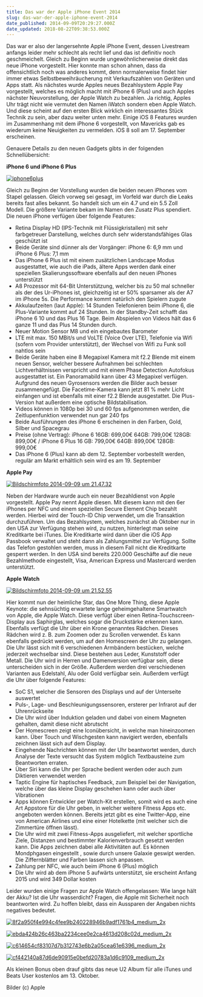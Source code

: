 ```yaml
---
title: Das war der Apple iPhone Event 2014
slug: das-war-der-apple-iphone-event-2014
date_published: 2014-09-09T20:29:27.000Z
date_updated: 2018-08-22T09:38:53.000Z
---
```


Das war er also der langersehnte Apple iPhone Event, dessen Livestream anfangs leider mehr schlecht als recht lief und das ist definitiv noch geschmeichelt. Gleich zu Beginn wurde ungewöhnlicherweise direkt das neue iPhone vorgestellt. Hier konnte man schon ahnen, dass da offensichtlich noch was anderes kommt, denn normalerweise findet hier immer etwas Selbstbeweihräucherung mit Verkaufszahlen von Geräten und Apps statt. Als nächstes wurde Apples neues Bezahlsystem Apple Pay vorgestellt, welches es möglich macht mit iPhone 6 (Plus) und auch Apples nächster Neuvorstellung, der Apple Watch zu bezahlen. Ja richtig, Apples Uhr trägt nicht wie vermutet den Namen iWatch sondern eben Apple Watch. Und diese scheint auf den ersten Blick wirklich ein interessantes Stück Technik zu sein, aber dazu weiter unten mehr. Einige iOS 8 Features wurden im Zusammenhang mit dem iPhone 6 vorgestellt, von Mavericks gab es wiederum keine Neuigkeiten zu vermelden. iOS 8 soll am 17. September erscheinen.

Genauere Details zu den neuen Gadgets gibts in der folgenden Schnellübersicht:

**iPhone 6 und iPhone 6 Plus**

[![iphone6plus](//picdump.thafaker.de/2014/09/iphone6plus.jpg)](__GHOST_URL__/das-war-der-apple-iphone-event-2014/iphone6plus/)

Gleich zu Beginn der Vorstellung wurden die beiden neuen iPhones vom Stapel gelassen. Gleich vorweg sei gesagt, im Vorfeld war durch die Leaks bereits fast alles bekannt. So handelt sich um ein 4.7 und ein 5.5 Zoll Modell. Die größere Variante bekam im Namen den Zusatz Plus spendiert. Die neuen iPhone verfügen über folgende Features:

- Retina Display HD (IPS-Technik mit Flüssigkristallen) mit sehr farbgetreuer Darstellung, welches durch sehr widerstandsfähiges Glas geschützt ist
- Beide Geräte sind dünner als der Vorgänger: iPhone 6: 6,9 mm und iPhone 6 Plus: 7,1 mm
- Das iPhone 6 Plus ist mit einem zusätzlichen Landscape Modus ausgestattet, wie auch die iPads, ältere Apps werden dank einer speziellen Skalierungssoftware ebenfalls auf den neuen iPhones unterstützt
- A8 Prozessor mit 64-Bit Unterstützung, welcher bis zu 50 mal schneller als der des Ur-iPhones ist, gleichzeitig ist er 50% sparsamer als der A7 im iPhone 5s. Die Performance kommt natürlich den Spielern zugute
- Akkulaufzeiten (laut Apple): 14 Stunden Telefonieren beim iPhone 6, die Plus-Variante kommt auf 24 Stunden. In der Standby-Zeit schafft das iPhone 6 10 und das Plus 16 Tage. Beim Abspielen von Videos hält das 6 ganze 11 und das Plus 14 Stunden durch.
- Neuer Motion Sensor M8 und ein eingebautes Barometer
- LTE mit max. 150 MBit/s und VoLTE (Voice Over LTE), Telefonie via Wifi (sofern vom Provider unterstützt), der Wechsel von Wifi zu Funk soll nahtlos sein
- Beide Geräte haben eine 8 Megapixel Kamera mit f2.2 Blende mit einem neuen Sensor, welcher bessere Aufnahmen bei schlechten Lichtverhältnissen verspricht und mit einem Phase Detection Autofokus ausgestattet ist. Ein Panoramabild kann über 43 Megapixel verfügen. Aufgrund des neuen Gyrosensors werden die Bilder auch besser zusammengefügt. Die Facetime-Kamera kann jetzt 81 % mehr Licht einfangen und ist ebenfalls mit einer f2.2 Blende ausgestattet. Die Plus-Version hat außerdem eine optische Bildstabilisation.
- Videos können in 1080p bei 30 und 60 fps aufgenommen werden, die Zeitlupenfunktion verwendet nun gar 240 fps
- Beide Ausführungen des iPhone 6 erscheinen in den Farben, Gold, Silber und Spacegrau
- Preise (ohne Vertrag): iPhone 6 16GB: 699,00€ 64GB: 799,00€ 128GB: 899,00€ / iPhone 6 Plus 16 GB: 799,00€ 64GB: 899,00€ 128GB: 999,00€
- Das iPhone 6 (Plus) kann ab dem 12. September vorbestellt werden, regulär am Markt erhältlich sein wird es am 19. September

**Apple Pay**

[![Bildschirmfoto 2014-09-09 um 21.47.32](//picdump.thafaker.de/2014/09/Bildschirmfoto-2014-09-09-um-21.47.32.png)](__GHOST_URL__/das-war-der-apple-iphone-event-2014/bildschirmfoto-2014-09-09-um-21-47-32/)

Neben der Hardware wurde auch ein neuer Bezahldienst von Apple vorgestellt. Apple Pay nennt Apple diesen. Mit diesem kann mit den 6er iPhones per NFC und einem speziellen Secure Element Chip bezahlt werden. Hierbei wird der Touch-ID Chip verwendet, um die Transaktion durchzuführen. Um das Bezahlsystem, welches zunächst ab Oktober nur in den USA zur Verfügung stehen wird, zu nutzen, hinterlegt man seine Kreditkarte bei iTunes. Die Kreditkarte wird dann über die iOS App Passbook verwaltet und steht dann als Zahlungsmittel zur Verfügung. Sollte das Telefon gestohlen werden, muss in diesem Fall nicht die Kreditkarte gesperrt werden. In den USA sind bereits 220.000 Geschäfte auf die neue Bezahlmethode eingestellt, Visa, American Express und Mastercard werden unterstützt.

**Apple Watch**

[![Bildschirmfoto 2014-09-09 um 21.52.55](//picdump.thafaker.de/2014/09/Bildschirmfoto-2014-09-09-um-21.52.55.png)](__GHOST_URL__/das-war-der-apple-iphone-event-2014/bildschirmfoto-2014-09-09-um-21-52-55/)

Hier kommt nun der heimliche Star, das One More Thing, diese Apple Keynote: die sehnsüchtig erwartete lange geheimgehaltene Smartwatch von Apple, die Apple Watch. Diese verfügt über einen Retina-Touchscreen-Display aus Saphirglas, welches sogar die Druckstärke erkennen kann. Ebenfalls verfügt die Uhr über ein Krone genanntes Rädchen. Dieses Rädchen wird z. B. zum Zoomen oder zu Scrollen verwendet. Es kann ebenfalls gedrückt werden, um auf den Homescreen der Uhr zu gelangen. Die Uhr lässt sich mit 6 verschiedenen Armbändern bestücken, welche jederzeit wechselbar sind. Diese bestehen aus Leder, Kunststoff oder Metall. Die Uhr wird in Herren und Damenversion verfügbar sein, diese unterscheiden sich in der Größe. Außerdem werden drei verschiedenen Varianten aus Edelstahl, Alu oder Gold verfügbar sein. Außerdem verfügt die Uhr über folgende Features:

- SoC S1, welcher die Sensoren des Displays und auf der Unterseite auswertet
- Puls-, Lage- und Beschleunigungssensoren, ersterer per Infrarot auf der Uhrenrückseite
- Die Uhr wird über Induktion geladen und dabei von einem Magneten gehalten, damit diese nicht abrutscht
- Der Homescreen zeigt eine Iconübersicht, in welche man hineinzoomen kann. Über Touch und Wischgesten kann navigiert werden, ebenfalls zeichnen lässt sich auf dem Display.
- Eingehende Nachrichten können mit der Uhr beantwortet werden, durch Analyse der Texte versucht das System möglich Textbausteine zum Beantworten erraten.
- Über Siri kann die Uhr per Sprache bedient werden oder auch zum Diktieren verwendet werden
- Taptic Engine für haptisches Feedback, zum Beispiel bei der Navigation, welche über das kleine Display geschehen kann oder auch über Vibrationen
- Apps können Entwickler per Watch-Kit erstellen, somit wird es auch eine Art Appstore für die Uhr geben, in welcher weitere Fitness Apps etc. angeboten werden können. Bereits jetzt gibt es eine Twitter-App, eine von American Airlines und eine einer Hotelkette (mit welcher sich die Zimmertüre öffnen lässt).
- Die Uhr wird mit zwei Fitness-Apps ausgeliefert, mit welcher sportliche Ziele, Distanzen und bestimmter Kalorienverbrauch gesetzt werden kann. Die Apps zeichnen dabei alle Aktivitäten auf. Es können Mondphgasen eingestellt , sowie durch unsere Galaxie geswipt werden. Die Ziffernblätter und Farben lassen sich anpassen.
- Zahlung per NFC, wie auch beim iPhone 6 (Plus) möglich
- Die Uhr wird ab dem iPhone 5 aufwärts unterstützt, sie erscheint Anfang 2015 und wird 349 Dollar kosten

Leider wurden einige Fragen zur Apple Watch offengelassen: Wie lange hält der Akku? Ist die Uhr wasserdicht? Fragen, die Apple mit Sicherheit noch beantworten wird. Zu hoffen bleibt, dass ein Aussparen der Angaben nichts negatives bedeutet.

[![8f2a950f4e994c4fee9b240228946b9adf1761b4_medium_2x](//picdump.thafaker.de/2014/09/8f2a950f4e994c4fee9b240228946b9adf1761b4_medium_2x.jpg)](__GHOST_URL__/das-war-der-apple-iphone-event-2014/8f2a950f4e994c4fee9b240228946b9adf1761b4_medium_2x/)

[![ebda424b26c463ba2234cee0e2ca4613d208c02d_medium_2x](//picdump.thafaker.de/2014/09/ebda424b26c463ba2234cee0e2ca4613d208c02d_medium_2x.jpg)](__GHOST_URL__/das-war-der-apple-iphone-event-2014/ebda424b26c463ba2234cee0e2ca4613d208c02d_medium_2x/)

[![c614654cf83107d7b312743e6b2a05cea61e6396_medium_2x](//picdump.thafaker.de/2014/09/c614654cf83107d7b312743e6b2a05cea61e6396_medium_2x.jpg)](__GHOST_URL__/das-war-der-apple-iphone-event-2014/c614654cf83107d7b312743e6b2a05cea61e6396_medium_2x/)

[![cf442140a87d6de90915e0befd20783a1d6c9109_medium_2x](//picdump.thafaker.de/2014/09/cf442140a87d6de90915e0befd20783a1d6c9109_medium_2x.jpg)](__GHOST_URL__/das-war-der-apple-iphone-event-2014/cf442140a87d6de90915e0befd20783a1d6c9109_medium_2x/)

Als kleinen Bonus oben drauf gibts das neue U2 Album für alle iTunes und Beats User kostenlos am 13. Oktober.

Bilder (c) Apple
